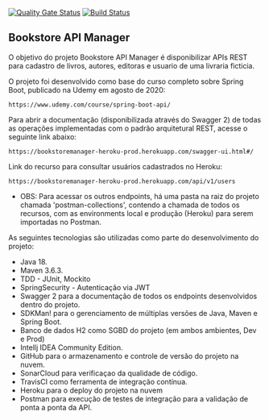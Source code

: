 [![Quality Gate Status](https://sonarcloud.io/api/project_badges/measure?project=com.leonardo%3Abookstoremanager&metric=alert_status)](https://sonarcloud.io/summary/new_code?id=com.leonardo%3Abookstoremanager) [![Build Status](https://app.travis-ci.com/devleomeloo/bookstore-manager.svg?branch=main)](https://app.travis-ci.com/devleomeloo/bookstore-manager)
<h2>Bookstore API Manager</h2>

O objetivo do projeto Bookstore API Manager é disponibilizar APIs REST para cadastro de livros, autores, editoras e usuario de uma livraria ficticia.

O projeto foi desenvolvido como base do curso completo sobre Spring Boot, publicado na Udemy em agosto de 2020:

```
https://www.udemy.com/course/spring-boot-api/
```

Para abrir a documentação (disponibilizada através do Swagger 2) de todas as operações implementadas com o padrão arquitetural REST, acesse o seguinte link abaixo:
```
https://bookstoremanager-heroku-prod.herokuapp.com/swagger-ui.html#/
```

Link do recurso para consultar usuários cadastrados no Heroku:
```
https://bookstoremanager-heroku-prod.herokuapp.com/api/v1/users
```

* OBS: Para acessar os outros endpoints, há uma pasta na raiz do projeto chamada 'postman-collections', 
contendo a chamada de todos os recursos, com as environments local e produção (Heroku) para serem importadas no Postman.

As seguintes tecnologias são utilizadas como parte do desenvolvimento do projeto:

* Java 18.
* Maven 3.6.3.
* TDD - JUnit, Mockito 
* SpringSecurity - Autenticação via JWT
* Swagger 2 para a documentação de todos os endpoints desenvolvidos dentro do projeto.
* SDKMan! para o gerenciamento de múltiplas versões de Java, Maven e Spring Boot.
* Banco de dados H2 como SGBD do projeto (em ambos ambientes, Dev e Prod)
* Intellj IDEA Community Edition.
* GitHub para o armazenamento e controle de versão do projeto na nuvem.
* SonarCloud para verificaçao da qualidade de código.
* TravisCI como ferramenta de integração contínua.
* Heroku para o deploy do projeto na nuvem
* Postman para execução de testes de integração para a validação de ponta a ponta da API.